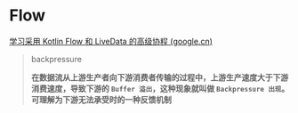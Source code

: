 # Flow

[学习采用 Kotlin Flow 和 LiveData 的高级协程 (google.cn)](https://developer.android.google.cn/codelabs/advanced-kotlin-coroutines?hl=zh_cn#7)



> backpressure
>
> **在数据流从上游生产者向下游消费者传输的过程中，上游生产速度大于下游消费速度，导致下游的 ``Buffer 溢出``，这种现象就叫做 ``Backpressure 出现``。 可理解为下游无法承受时的一种反馈机制**

